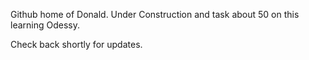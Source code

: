 Github home of Donald.
Under Construction and task about 50 on this learning Odessy.

Check back shortly for updates.


